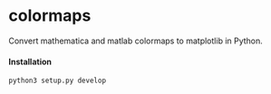 # colormaps
Convert mathematica and matlab colormaps to matplotlib in Python.

#### Installation
```python
python3 setup.py develop
```